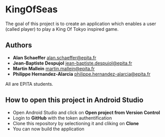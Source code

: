 # KingOfSeas

The goal of this project is to create an application which enables a user (called player) to play a King Of Tokyo inspired game.


## Authors

* **Alan Schaeffer**   alan.schaeffer@epita.fr
* **Jean-Baptiste Despujol**   jean-baptiste.despujol@epita.fr
* **Martin Mallein**   martin.mallein@epita.fr
* **Philippe Hernandez-Alarcia** philippe.hernandez-alarcia@epita.fr

All are EPITA students.

## How to open this project in Android Studio

* Open Android Studio and click on **Open project from Version Control**
* Login to **GitHub** with the token authentification
* Clone this repository by selectioning it and cliking on **Clone**
* You can now build the application
